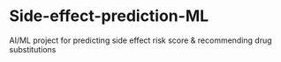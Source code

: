 # Side-effect-prediction-ML
AI/ML project for predicting side effect risk score &amp; recommending drug substitutions
